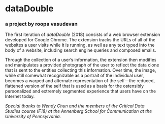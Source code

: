 # dataDouble
### a project by roopa vasudevan

The first iteration of *dataDouble* (2018) consists of a web browser extension developed for Google Chrome. The extension tracks the URLs of all of the websites a user visits while it is running, as well as any text typed into the body of a website, including search engine queries and composed emails.

Through the collection of a user’s information, the extension then modifies and manipulates a provided photograph of the user to reflect the data clone that is sent to the entities collecting this information. Over time, the image, while still somewhat recognizable as a portrait of the individual user, becomes a warped and alternate representation of the self—the reduced, flattened version of the self that is used as a basis for the ostensibly personalized and extremely segmented experience that users have on the Internet today.

*Special thanks to Wendy Chun and the members of the Critical Data Studies course (F18) at the Annenberg School for Communication at the University of Pennsylvania.*
